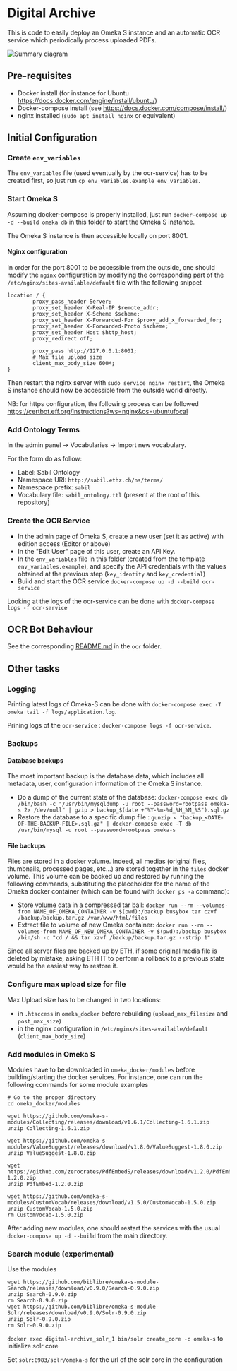 # Digital Archive

This is code to easily deploy an Omeka S instance and an automatic OCR service which periodically process uploaded PDFs.

![Summary diagram](./docs/summary.svg)

## Pre-requisites

- Docker install (for instance for Ubuntu https://docs.docker.com/engine/install/ubuntu/)
- Docker-compose install (see https://docs.docker.com/compose/install/)
- nginx installed (`sudo apt install nginx` or equivalent)

## Initial Configuration

### Create `env_variables`

The `env_variables` file (used eventually by the ocr-service) has to be created first, so just run `cp env_variables.example env_variables`.

### Start Omeka S

Assuming docker-compose is properly installed, just run `docker-compose up -d --build omeka db` in this folder to start the Omeka S instance.

The Omeka S instance is then accessible locally on port 8001.

#### Nginx configuration

In order for the port 8001 to be accessible from the outside, one should modify the `nginx` configuration by modifying the corresponding part of the `/etc/nginx/sites-available/default` file with the following snippet
```
location / {
        proxy_pass_header Server;
        proxy_set_header X-Real-IP $remote_addr;
        proxy_set_header X-Scheme $scheme;
        proxy_set_header X-Forwarded-For $proxy_add_x_forwarded_for;
        proxy_set_header X-Forwarded-Proto $scheme;
        proxy_set_header Host $http_host;
        proxy_redirect off;

        proxy_pass http://127.0.0.1:8001;
        # Max file upload size
        client_max_body_size 600M;
}
```

Then restart the nginx server with `sudo service nginx restart`, the Omeka S instance should now be accessible from the outside world directly.

NB: for https configuration, the following process can be followed https://certbot.eff.org/instructions?ws=nginx&os=ubuntufocal

### Add Ontology Terms

In the admin panel -> Vocabularies -> Import new vocabulary.

For the form do as follow:
- Label: Sabil Ontology
- Namespace URI: `http://sabil.ethz.ch/ns/terms/`
- Namespace prefix: `sabil`
- Vocabulary file: `sabil_ontology.ttl` (present at the root of this repository)

### Create the OCR Service

- In the admin page of Omeka S, create a new user (set it as active) with edition access (Editor or above)
- In the "Edit User" page of this user, create an API Key.
- In the `env_variables` file in this folder (created from the template `env_variables.example`), and specify the API credentials with the values obtained at the previous step (`key_identity` and `key_credential`)
- Build and start the OCR service `docker-compose up -d --build ocr-service`

Looking at the logs of the ocr-service can be done with `docker-compose logs -f ocr-service`

## OCR Bot Behaviour

See the corresponding [README.md](ocr_service) in the `ocr` folder.

## Other tasks

### Logging

Printing latest logs of Omeka-S can be done with `docker-compose exec -T omeka tail -f logs/application.log`.

Prining logs of the `ocr-service` : `docker-compose logs -f ocr-service`.

### Backups

#### Database backups

The most important backup is the database data, which includes all metadata, user, configuration information of the Omeka S instance.

- Do a dump of the current state of the database: `docker-compose exec db /bin/bash -c "/usr/bin/mysqldump -u root --password=rootpass omeka-s 2> /dev/null" | gzip > backup_$(date +"%Y-%m-%d_%H_%M_%S").sql.gz`
- Restore the database to a specific dump file : `gunzip < "backup_<DATE-OF-THE-BACKUP-FILE>.sql.gz" | docker-compose exec -T db /usr/bin/mysql -u root --password=rootpass omeka-s`

#### File backups

Files are stored in a docker volume. Indeed, all medias (original files, thumbnails, processed pages, etc...) are stored together in the `files` docker volume. This volume can be backed up and restored by running the following commands, substituting the placeholder for the name of the Omeka docker container (which can be found with `docker ps -a` command):


- Store volume data in a compressed tar ball: `docker run --rm --volumes-from NAME_OF_OMEKA_CONTAINER -v $(pwd):/backup busybox tar czvf /backup/backup.tar.gz /var/www/html/files`
- Extract file to volume of new Omeka container: `docker run --rm --volumes-from NAME_OF_NEW_OMEKA_CONTAINER -v $(pwd):/backup busybox /bin/sh -c "cd / && tar xzvf /backup/backup.tar.gz --strip 1"`


Since all server files are backed up by ETH, if some original media file is deleted by mistake, asking ETH IT to perform a rollback to a previous state would be the easiest way to restore it.

### Configure max upload size for file

Max Upload size has to be changed in two locations:
- in `.htaccess` in `omeka_docker` before rebuilding (`upload_max_filesize` and `post_max_size`)
- in the nginx configuration in `/etc/nginx/sites-available/default` (`client_max_body_size`)

### Add modules in Omeka S

Modules have to be downloaded in `omeka_docker/modules` before building/starting the docker services. For instance, one can run the following commands for some module examples
```
# Go to the proper directory
cd omeka_docker/modules

wget https://github.com/omeka-s-modules/Collecting/releases/download/v1.6.1/Collecting-1.6.1.zip
unzip Collecting-1.6.1.zip

wget https://github.com/omeka-s-modules/ValueSuggest/releases/download/v1.8.0/ValueSuggest-1.8.0.zip
unzip ValueSuggest-1.8.0.zip

wget https://github.com/zerocrates/PdfEmbedS/releases/download/v1.2.0/PdfEmbed-1.2.0.zip
unzip PdfEmbed-1.2.0.zip

wget https://github.com/omeka-s-modules/CustomVocab/releases/download/v1.5.0/CustomVocab-1.5.0.zip
unzip CustomVocab-1.5.0.zip
rm CustomVocab-1.5.0.zip
```

After adding new modules, one should restart the services with the usual `docker-compose up -d --build` from the main directory.

### Search module (experimental)

Use the modules
```
wget https://github.com/biblibre/omeka-s-module-Search/releases/download/v0.9.0/Search-0.9.0.zip
unzip Search-0.9.0.zip
rm Search-0.9.0.zip
wget https://github.com/biblibre/omeka-s-module-Solr/releases/download/v0.9.0/Solr-0.9.0.zip
unzip Solr-0.9.0.zip
rm Solr-0.9.0.zip
```

`docker exec digital-archive_solr_1 bin/solr create_core -c omeka-s` to initialize solr core

Set `solr:8983/solr/omeka-s` for the url of the solr core in the configuration
